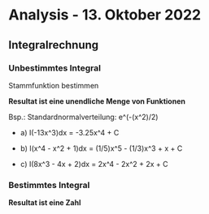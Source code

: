 # Analysis - 13. Oktober 2022

## Integralrechnung

### Unbestimmtes Integral

Stammfunktion bestimmen

**Resultat ist eine unendliche Menge von Funktionen**

Bsp.: Standardnormalverteilung: e^(-(x^2)/2)

- a) I(-13x^3)dx = -3.25x^4 + C

- b) I(x^4 - x^2 + 1)dx = (1/5)x^5 - (1/3)x^3 + x + C

- c) I(8x^3 - 4x + 2)dx = 2x^4 - 2x^2 + 2x + C

### Bestimmtes Integral

**Resultat ist eine Zahl**
